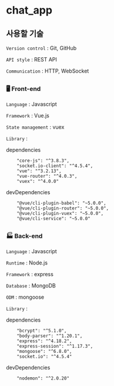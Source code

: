 # chat_app

## 사용할 기술

`Version control` : Git, GitHub

`API style` : REST API

`Communication` : HTTP, WebSocket


##
### 🖥 Front-end

`Language` : Javascript

`Framework` : Vue.js

`State management` : vuex

`Library` :

dependencies
```
    "core-js": "^3.8.3",
    "socket.io-client": "^4.5.4",
    "vue": "^3.2.13",
    "vue-router": "^4.0.3",
    "vuex": "^4.0.0"
```

devDependencies
```
    "@vue/cli-plugin-babel": "~5.0.0",
    "@vue/cli-plugin-router": "~5.0.0",
    "@vue/cli-plugin-vuex": "~5.0.0",
    "@vue/cli-service": "~5.0.0"
```



##
### 🏭 Back-end

`Language` : Javascript

`Runtime` : Node.js

`Framework` : express

`Database` : MongoDB

`ODM` : mongoose

`Library` :

dependencies
```
    "bcrypt": "^5.1.0",
    "body-parser": "^1.20.1",
    "express": "^4.18.2",
    "express-session": "^1.17.3",
    "mongoose": "^6.8.0",
    "socket.io": "^4.5.4"
```

devDependencies
```
    "nodemon": "^2.0.20"
```
